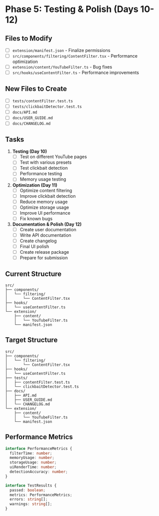# Phase 5: Testing & Polish (Days 10-12)

## Files to Modify
- [ ] `extension/manifest.json` - Finalize permissions
- [ ] `src/components/filtering/ContentFilter.tsx` - Performance optimization
- [ ] `extension/content/YouTubeFilter.ts` - Bug fixes
- [ ] `src/hooks/useContentFilter.ts` - Performance improvements

## New Files to Create
- [ ] `tests/contentFilter.test.ts`
- [ ] `tests/clickbaitDetector.test.ts`
- [ ] `docs/API.md`
- [ ] `docs/USER_GUIDE.md`
- [ ] `docs/CHANGELOG.md`

## Tasks
1. **Testing (Day 10)**
   - [ ] Test on different YouTube pages
   - [ ] Test with various presets
   - [ ] Test clickbait detection
   - [ ] Performance testing
   - [ ] Memory usage testing

2. **Optimization (Day 11)**
   - [ ] Optimize content filtering
   - [ ] Improve clickbait detection
   - [ ] Reduce memory usage
   - [ ] Optimize storage usage
   - [ ] Improve UI performance
   - [ ] Fix known bugs

3. **Documentation & Polish (Day 12)**
   - [ ] Create user documentation
   - [ ] Write API documentation
   - [ ] Create changelog
   - [ ] Final UI polish
   - [ ] Create release package
   - [ ] Prepare for submission

## Current Structure
```
src/
├── components/
│   └── filtering/
│       └── ContentFilter.tsx
├── hooks/
│   └── useContentFilter.ts
└── extension/
    ├── content/
    │   └── YouTubeFilter.ts
    └── manifest.json
```

## Target Structure
```
src/
├── components/
│   └── filtering/
│       └── ContentFilter.tsx
├── hooks/
│   └── useContentFilter.ts
├── tests/
│   ├── contentFilter.test.ts
│   └── clickbaitDetector.test.ts
├── docs/
│   ├── API.md
│   ├── USER_GUIDE.md
│   └── CHANGELOG.md
└── extension/
    ├── content/
    │   └── YouTubeFilter.ts
    └── manifest.json
```

## Performance Metrics
```typescript
interface PerformanceMetrics {
  filterTime: number;
  memoryUsage: number;
  storageUsage: number;
  uiRenderTime: number;
  detectionAccuracy: number;
}

interface TestResults {
  passed: boolean;
  metrics: PerformanceMetrics;
  errors: string[];
  warnings: string[];
}
```
